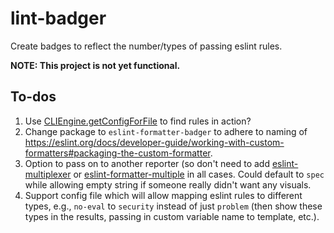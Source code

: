 # lint-badger

Create badges to reflect the number/types of passing eslint rules.

**NOTE: This project is not yet functional.**

## To-dos

1. Use [CLIEngine.getConfigForFile](https://eslint.org/docs/developer-guide/nodejs-api#cliengine-getconfigforfile) to find rules in action?
1. Change package to `eslint-formatter-badger` to adhere to naming of <https://eslint.org/docs/developer-guide/working-with-custom-formatters#packaging-the-custom-formatter>.
1. Option to pass on to another reporter (so don't need to add
    [eslint-multiplexer](https://github.com/pimlie/eslint-multiplexer)
    or [eslint-formatter-multiple](https://github.com/halkeye/eslint-formatter-multiple)
    in all cases. Could default to `spec` while allowing empty string
    if someone really didn't want any visuals.
1. Support config file which will allow mapping eslint rules to
    different types, e.g., `no-eval` to `security` instead of just
    `problem` (then show these types in the results, passing in
    custom variable name to template, etc.).
